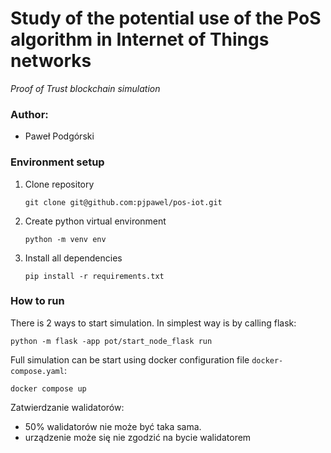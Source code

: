 # Study of the potential use of the PoS algorithm in Internet of Things networks
*Proof of Trust blockchain simulation*

### Author:
- Paweł Podgórski

### Environment setup

1. Clone repository
    ```shell
    git clone git@github.com:pjpawel/pos-iot.git
    ```
2. Create python virtual environment
    ```shell
    python -m venv env
    ```
3. Install all dependencies
    ```shell
   pip install -r requirements.txt 
   ```

### How to run

There is 2 ways to start simulation. In simplest way is by calling flask:
```shell
python -m flask -app pot/start_node_flask run
```

Full simulation can be start using docker configuration file `docker-compose.yaml`:
```shell
docker compose up
```

Zatwierdzanie walidatorów:
- 50% walidatorów nie może być taka sama.
- urządzenie może się nie zgodzić na bycie walidatorem

